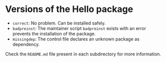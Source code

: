 # Versions of the Hello package

* `correct`: No problem. Can be installed safely.
* `badpreinst`: The maintainer script `badpreinst` exists with an error prevents the installation of the package.
* `missingdep`: The control file declares an unknown package as dependency.

Check the `README.md` file present in each subdirectory for more information.

